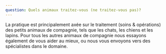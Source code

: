 ```yaml
---
question: Quels animaux traitez-vous (ne traitez-vous pas)?
---
```


La pratique est principalement axée sur le traitement (soins & opérations) des petits animaux de compagnie, tels que les chats, les chiens et les lapins. Pour tous les autres animaux de compagnie nous essayons également de vous aider au mieux, ou nous vous envoyons vers des spécialistes dans le domaine.